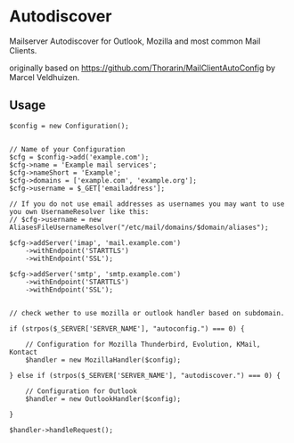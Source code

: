 # Autodiscover
Mailserver Autodiscover for Outlook, Mozilla and most common Mail Clients.


originally based on https://github.com/Thorarin/MailClientAutoConfig by Marcel Veldhuizen.


Usage
-
```
$config = new Configuration();


// Name of your Configuration
$cfg = $config->add('example.com');
$cfg->name = 'Example mail services';
$cfg->nameShort = 'Example';
$cfg->domains = ['example.com', 'example.org'];
$cfg->username = $_GET['emailaddress'];

// If you do not use email addresses as usernames you may want to use you own UsernameResolver like this:
// $cfg->username = new AliasesFileUsernameResolver("/etc/mail/domains/$domain/aliases");

$cfg->addServer('imap', 'mail.example.com')
    ->withEndpoint('STARTTLS')
    ->withEndpoint('SSL');

$cfg->addServer('smtp', 'smtp.example.com')
    ->withEndpoint('STARTTLS')
    ->withEndpoint('SSL');
    
    
// check wether to use mozilla or outlook handler based on subdomain.
    
if (strpos($_SERVER['SERVER_NAME'], "autoconfig.") === 0) {

    // Configuration for Mozilla Thunderbird, Evolution, KMail, Kontact
    $handler = new MozillaHandler($config);

} else if (strpos($_SERVER['SERVER_NAME'], "autodiscover.") === 0) {

    // Configuration for Outlook
    $handler = new OutlookHandler($config);
    
}

$handler->handleRequest();

```